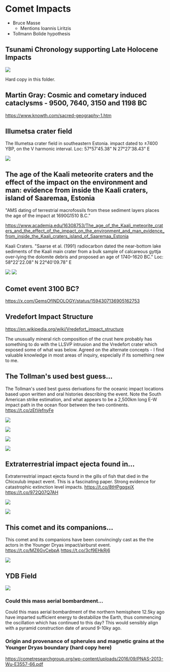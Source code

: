 # Comet Impacts

- Bruce Masse
	- Mentions Ioannis Liritzis
- Tollmann Bolide hypothesis

## Tsunami Chronology supporting Late Holocene Impacts

![](img/comet-tsunamis.png)

Hard copy in this folder.

## Martin Gray: Cosmic and cometary induced cataclysms - 9500, 7640, 3150 and 1198 BC

https://www.knowth.com/sacred-geography-1.htm

## Illumetsa crater field

The Illumetsa crater field in southeastern Estonia. impact dated to ±7400 YBP, on the V harmonic interval. Loc: 57°57'45.38" N  27°27'38.43" E

![](img/illumetsa.jpg)

## The age of the Kaali meteorite craters and the effect of the impact on the environment and man: evidence from inside the Kaali craters, island of Saaremaa, Estonia 

"AMS dating of terrestrial macrofossils from these sediment layers places the age of the impact at 16901510 B.C."

https://www.academia.edu/16308753/The_age_of_the_Kaali_meteorite_craters_and_the_effect_of_the_impact_on_the_environment_and_man_evidence_from_inside_the_Kaali_craters_island_of_Saaremaa_Estonia

Kaali Craters. "Saarse et al. (1991) radiocarbon dated the near-bottom lake sediments of the Kaali main crater from a bulk sample of calcareous gyttja over-lying the dolomite debris and proposed an age of 1740–1620 BC." Loc: 58°22'22.08" N  22°40'09.78" E

![](img/kaali1.jpg)
![](img/kaali2.jpg)

## Comet event 3100 BC?

https://x.com/GemsOfINDOLOGY/status/1594307136905162753

## Vredefort Impact Structure

https://en.wikipedia.org/wiki/Vredefort_impact_structure

The unusually mineral rich composition of the crust here probably has something to do with the LLSVP intrusion and the Vredefort crater which exposed some of what was below. Agreed on the alternate concepts - I find valuable knowledge in most areas of inquiry, especially if its something new to me.

## The Tollman's used best guess...

The Tollman's used best guess derivations for the oceanic impact locations based upon written and oral histories describing the event. Note the South American strike estimation, and what appears to be a 2,500km long E-W impact path in the ocean floor between the two continents. https://t.co/zEtVefnyFe

![](img/1804485089901900149-GQrOADoWwAAuxpc.png)

![](img/1804485089901900149-GQrO9LMXgAAGVP9.jpg)

![](img/1804485089901900149-GQrRUnRXQAAVXw5.jpg)

![](img/1804485089901900149-GQrRUnWW0AAr5ef.jpg)

## Extraterrestrial impact ejecta found in...

Extraterrestrial impact ejecta found in the gills of fish that died in the Chicxulub impact event. This is a fascinating paper. Strong evidence for catastrophic extinction level impacts. https://t.co/8tHPgqgxjX https://t.co/972Q07Q7AH

![](img/1804575549337038915-GQsjgUwWoAAz6eI.png)

![](img/1804575549337038915-GQsjiquWUAAF0CJ.jpg)

## This comet and its companions...

This comet and its companions have been convincingly cast as the the actors in the Younger Dryas impact/airburst event. https://t.co/MZ6GvCebpA https://t.co/3cf9EHkRj6

![](img/1798073725197357516-GPQKcbCaEAAg6IZ.png)

## YDB Field

![](img/ydb-field.jpg)

### Could this mass aerial bombardment...

Could this mass aerial bombardment of the northern hemisphere 12.5ky ago have imparted sufficient energy to destabilize the Earth, thus commencing the oscillation which has continued to this day? This would sensibly align with a pyramid construction date of around 9-10ky ago.

### Origin and provenance of spherules and magnetic grains at the Younger Dryas boundary (hard copy here)

https://cometresearchgroup.org/wp-content/uploads/2016/09/PNAS-2013-Wu-E3557-66.pdf
